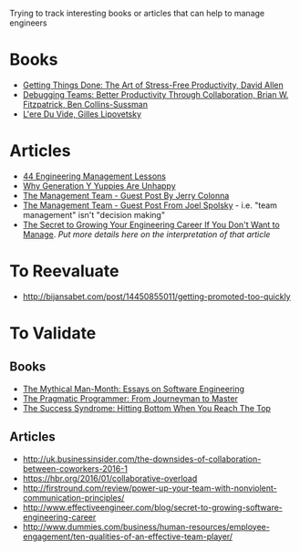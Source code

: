 Trying to track interesting books or articles that can help to manage engineers

Books
=====

* [Getting Things Done: The Art of Stress-Free Productivity, David Allen](https://www.amazon.com/Getting-Things-Done-Stress-Free-Productivity/dp/0142000280)
* [Debugging Teams: Better Productivity Through Collaboration, Brian W. Fitzpatrick, Ben Collins-Sussman](https://books.google.fr/books?vid=ISBN9781491932056)
* [L'ere Du Vide, Gilles Lipovetsky](https://www.amazon.com/Lere-Du-Vide-English-French/dp/207032513X)


Articles
========

* [44 Engineering Management Lessons](http://www.defmacro.org/2014/10/03/engman.html)
* [Why Generation Y Yuppies Are Unhappy](http://waitbutwhy.com/2013/09/why-generation-y-yuppies-are-unhappy.html)
* [The Management Team - Guest Post By Jerry Colonna](http://avc.com/2012/02/the-management-team-guest-post-by-jerry-colonna/)
* [The Management Team - Guest Post From Joel Spolsky](http://avc.com/2012/02/the-management-team-guest-post-from-joel-spolsky/) - i.e. "team management" isn't "decision making"
* [The Secret to Growing Your Engineering Career If You Don't Want to Manage](http://www.effectiveengineer.com/blog/secret-to-growing-software-engineering-career). *Put more details here on the interpretation of that article*

To Reevaluate
=============

* http://bijansabet.com/post/14450855011/getting-promoted-too-quickly

To Validate
===========

Books
-----

* [The Mythical Man-Month: Essays on Software Engineering](https://www.amazon.ca/Mythical-Man-Month-Software-Engineering-Anniversary/dp/0201835959/ref=tmm_pap_swatch_0?_encoding=UTF8&qid=1496305380&sr=1-1)
* [The Pragmatic Programmer: From Journeyman to Master](https://www.amazon.ca/Pragmatic-Programmer-Journeyman-Master-ebook/dp/B003GCTQAE/ref=pd_cp_351_1?_encoding=UTF8&psc=1&refRID=9SF9WJJJ7SKFQY98PZD0)
* [The Success Syndrome: Hitting Bottom When You Reach The Top](https://www.amazon.com/Success-Syndrome-Hitting-Bottom-Reach/dp/0306423499)

Articles
--------

* http://uk.businessinsider.com/the-downsides-of-collaboration-between-coworkers-2016-1
* https://hbr.org/2016/01/collaborative-overload
* http://firstround.com/review/power-up-your-team-with-nonviolent-communication-principles/
* http://www.effectiveengineer.com/blog/secret-to-growing-software-engineering-career
* http://www.dummies.com/business/human-resources/employee-engagement/ten-qualities-of-an-effective-team-player/
